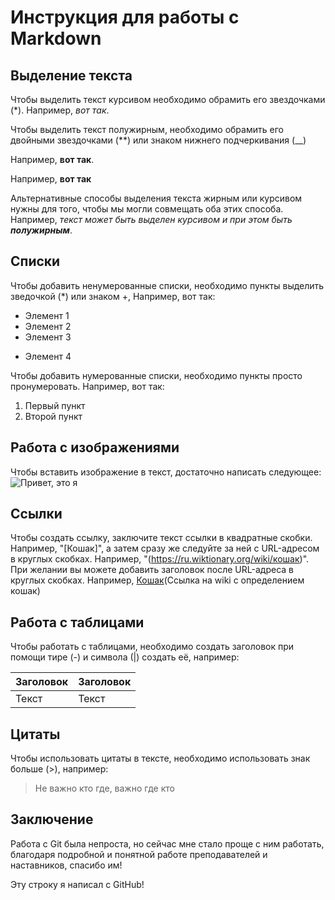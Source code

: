 # Инструкция для работы с Markdown

## Выделение текста

Чтобы выделить текст курсивом необходимо обрамить его звездочками (*). Например, *вот так*.

Чтобы выделить текст полужирным, необходимо обрамить его двойными звездочками (**) или знаком нижнего подчеркивания (__)

Например, **вот так**.

Например, __вот так__

Альтернативные способы выделения текста жирным или курсивом нужны для того, чтобы мы могли совмещать оба этих способа. Например, _текст может быть выделен курсивом и при этом быть **полужирным**_.

## Списки

Чтобы добавить ненумерованные списки, необходимо пункты выделить зведочкой (*) или знаком +, Например, вот так:

* Элемент 1
* Элемент 2
* Элемент 3
+ Элемент 4

Чтобы добавить нумерованные списки, необходимо пункты просто пронумеровать. Например, вот так:

1. Первый пункт
2. Второй пункт

## Работа с изображениями

Чтобы вставить изображение в текст, достаточно написать следующее:
![Привет, это я](image.jpg)

## Ссылки

Чтобы создать ссылку, заключите текст ссылки в квадратные скобки. Например, "[Кошак]", а затем сразу же следуйте за ней с URL-адресом в круглых скобках. Например, "(https://ru.wiktionary.org/wiki/кошак)". При желании вы можете добавить заголовок после URL-адреса в круглых скобках. Например, [Кошак](https://ru.wiktionary.org/wiki/кошак)(Ссылка на wiki с определением кошак)

## Работа с таблицами

Чтобы работать с таблицами, необходимо создать заголовок при помощи тире (-) и символа (|) создать её, например: 

|Заголовок|Заголовок|
|---------|---------|
| Текст   | Текст   | 

## Цитаты

Чтобы использовать цитаты в тексте, необходимо использовать знак больше (>), например:

>Не важно кто где, важно где кто

## Заключение

Работа с Git была непроста, но сейчас мне стало проще с ним работать, благодаря подробной и понятной работе преподавателей и наставников, спасибо им!

Эту строку я написал с GitHub!
